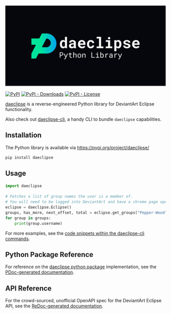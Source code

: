 ![daeclipse Project Banner](assets/banner.png "daeclipse Project Banner")

[![PyPI](https://img.shields.io/pypi/v/daeclipse)](https://pypi.org/project/daeclipse/) [![PyPI - Downloads](https://img.shields.io/pypi/dm/daeclipse)](https://pypi.org/project/daeclipse/) [![PyPI - License](https://img.shields.io/pypi/l/daeclipse)](https://github.com/Pepper-Wood/daeclipse/blob/main/LICENSE)

[daeclipse](https://pypi.org/project/daeclipse/) is a reverse-engineered Python library for DeviantArt Eclipse functionality.

Also check out [daeclipse-cli](https://github.com/Pepper-Wood/daeclipse-cli), a handy CLI to bundle `daeclipse` capabilities.

## Installation

The Python library is available via https://pypi.org/project/daeclipse/

```bash
pip install daeclipse
```

## Usage

```py
import daeclipse

# Fetches a list of group names the user is a member of.
# You will need to be logged into DeviantArt and have a chrome page open.
eclipse = daeclipse.Eclipse()
groups, has_more, next_offset, total = eclipse.get_groups("Pepper-Wood", 0)
for group in groups:
    print(group.username)
```

For more examples, see the [code snippets within the daeclipse-cli commands](https://github.com/Pepper-Wood/daeclipse-cli/tree/main/daeclipse_cli/commands).

## Python Package Reference

For reference on the [daeclipse python package](https://pypi.org/project/daeclipse/) implementation, see the [PDoc-generated documentation](https://www.kathryndipippo.com/daeclipse/python).

## API Reference

For the crowd-sourced, unofficial OpenAPI spec for the DeviantArt Eclipse API, see the [ReDoc-generated documentation](https://www.kathryndipippo.com/daeclipse/api).
